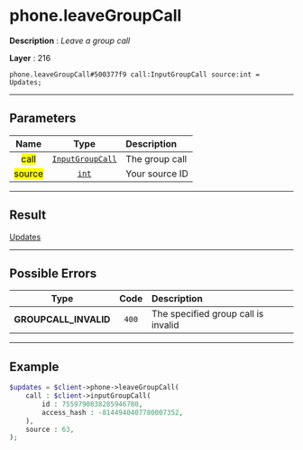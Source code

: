 # phone.leaveGroupCall

**Description** : *Leave a group call*

**Layer** : 216

```tl
phone.leaveGroupCall#500377f9 call:InputGroupCall source:int = Updates;
```

---

## Parameters

| Name | Type | Description |
| :---: | :---: | :--- |
| <mark>call</mark> | [`InputGroupCall`](type/InputGroupCall) | The group call |
| <mark>source</mark> | [`int`](type/int) | Your source ID |

---

## Result

[Updates](type/Updates)

---

## Possible Errors

| Type | Code | Description |
| :---: | :---: | :--- |
| **GROUPCALL_INVALID** | `400` | The specified group call is invalid |

---

## Example

```php
$updates = $client->phone->leaveGroupCall(
	call : $client->inputGroupCall(
		id : 7559790838285946780,
		access_hash : -8144940407780007352,
	),
	source : 63,
);
```